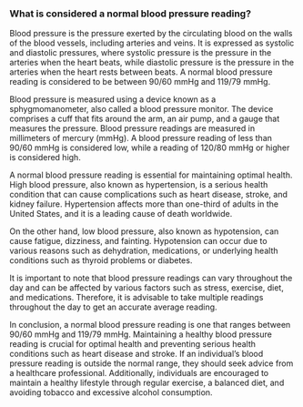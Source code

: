 ### What is considered a normal blood pressure reading?

Blood pressure is the pressure exerted by the circulating blood on the walls of the blood vessels, including arteries and veins. It is expressed as systolic and diastolic pressures, where systolic pressure is the pressure in the arteries when the heart beats, while diastolic pressure is the pressure in the arteries when the heart rests between beats. A normal blood pressure reading is considered to be between 90/60 mmHg and 119/79 mmHg.

Blood pressure is measured using a device known as a sphygmomanometer, also called a blood pressure monitor. The device comprises a cuff that fits around the arm, an air pump, and a gauge that measures the pressure. Blood pressure readings are measured in millimeters of mercury (mmHg). A blood pressure reading of less than 90/60 mmHg is considered low, while a reading of 120/80 mmHg or higher is considered high.

A normal blood pressure reading is essential for maintaining optimal health. High blood pressure, also known as hypertension, is a serious health condition that can cause complications such as heart disease, stroke, and kidney failure. Hypertension affects more than one-third of adults in the United States, and it is a leading cause of death worldwide.

On the other hand, low blood pressure, also known as hypotension, can cause fatigue, dizziness, and fainting. Hypotension can occur due to various reasons such as dehydration, medications, or underlying health conditions such as thyroid problems or diabetes.

It is important to note that blood pressure readings can vary throughout the day and can be affected by various factors such as stress, exercise, diet, and medications. Therefore, it is advisable to take multiple readings throughout the day to get an accurate average reading.

In conclusion, a normal blood pressure reading is one that ranges between 90/60 mmHg and 119/79 mmHg. Maintaining a healthy blood pressure reading is crucial for optimal health and preventing serious health conditions such as heart disease and stroke. If an individual’s blood pressure reading is outside the normal range, they should seek advice from a healthcare professional. Additionally, individuals are encouraged to maintain a healthy lifestyle through regular exercise, a balanced diet, and avoiding tobacco and excessive alcohol consumption.